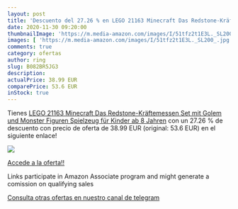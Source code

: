 ```yaml
---
layout: post
title: 'Descuento del 27.26 % en LEGO 21163 Minecraft Das Redstone-Kräfte'
date: 2020-11-30 09:20:00
thumbnailImage: 'https://m.media-amazon.com/images/I/51tfz2t1E3L._SL200_.jpg'
images: [ 'https://m.media-amazon.com/images/I/51tfz2t1E3L._SL200_.jpg' ]
comments: true
category: ofertas
author: ring
slug: B082BR5JG3
description:
actualPrice: 38.99 EUR
comparePrice: 53.6 EUR
inStock: true
---
```


Tienes [LEGO 21163 Minecraft Das Redstone-Kräftemessen Set mit Golem und Monster Figuren  Spielzeug für Kinder ab 8 Jahren](https://www.amazon.de/dp/B082BR5JG3/?tag=tolees0ca-21) con un 27.26 % de descuento con precio de oferta de 38.99 EUR (original: 53.6 EUR) en el siguiente enlace!

[![](https://m.media-amazon.com/images/I/51tfz2t1E3L._SL200_.jpg)](https://www.amazon.de/dp/B082BR5JG3/?tag=tolees0ca-21)

[Accede a la oferta!!](https://www.amazon.de/dp/B082BR5JG3/?tag=tolees0ca-21)

Links participate in Amazon Associate program and might generate a comission on qualifying sales

[Consulta otras ofertas en nuestro canal de telegram](https://t.me/s/ofertas25)
